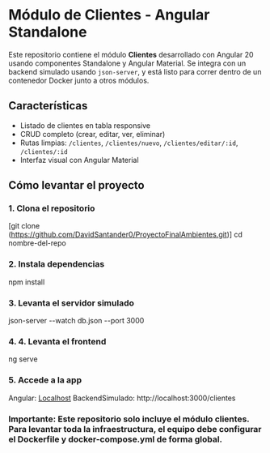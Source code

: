 # Módulo de Clientes - Angular Standalone

Este repositorio contiene el módulo **Clientes** desarrollado con Angular 20 usando componentes Standalone y Angular Material. 
Se integra con un backend simulado usando `json-server`, y está listo para correr dentro de un contenedor Docker junto a otros módulos.

##  Características

- Listado de clientes en tabla responsive
- CRUD completo (crear, editar, ver, eliminar)
- Rutas limpias: `/clientes`, `/clientes/nuevo`, `/clientes/editar/:id`, `/clientes/:id`
- Interfaz visual con Angular Material

## Cómo levantar el proyecto

### 1. Clona el repositorio

[git clone (https://github.com/DavidSantander0/ProyectoFinalAmbientes.git)]
cd nombre-del-repo
### 2. Instala dependencias
npm install
### 3. Levanta el servidor simulado
json-server --watch db.json --port 3000
### 4. 4. Levanta el frontend
ng serve
### 5. Accede a la app
Angular: [Localhost](http://localhost:4200/clientes)
BackendSimulado: http://localhost:3000/clientes
### Importante: Este repositorio solo incluye el módulo clientes. Para levantar toda la infraestructura, el equipo debe configurar el Dockerfile y docker-compose.yml de forma global.
